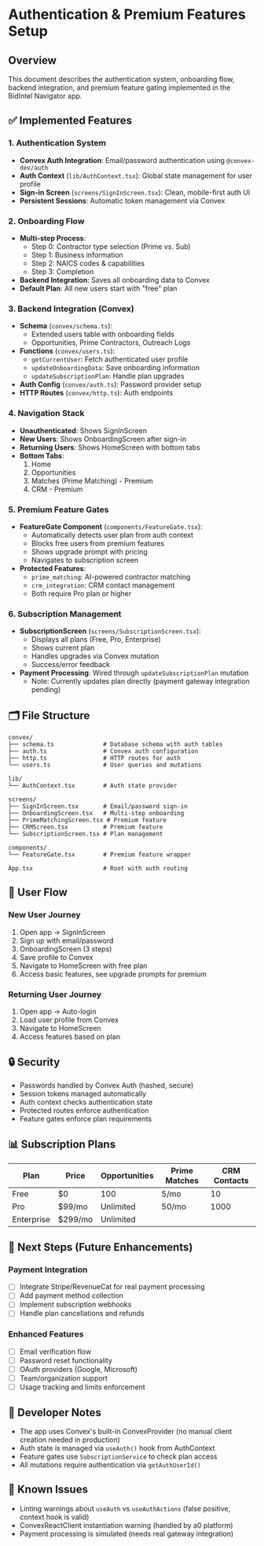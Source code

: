 # Authentication & Premium Features Setup

## Overview
This document describes the authentication system, onboarding flow, backend integration, and premium feature gating implemented in the BidIntel Navigator app.

## ✅ Implemented Features

### 1. **Authentication System**
- **Convex Auth Integration**: Email/password authentication using `@convex-dev/auth`
- **Auth Context** (`lib/AuthContext.tsx`): Global state management for user profile
- **Sign-in Screen** (`screens/SignInScreen.tsx`): Clean, mobile-first auth UI
- **Persistent Sessions**: Automatic token management via Convex

### 2. **Onboarding Flow**
- **Multi-step Process**: 
  - Step 0: Contractor type selection (Prime vs. Sub)
  - Step 1: Business information
  - Step 2: NAICS codes & capabilities
  - Step 3: Completion
- **Backend Integration**: Saves all onboarding data to Convex
- **Default Plan**: All new users start with "free" plan

### 3. **Backend Integration (Convex)**
- **Schema** (`convex/schema.ts`):
  - Extended users table with onboarding fields
  - Opportunities, Prime Contractors, Outreach Logs
- **Functions** (`convex/users.ts`):
  - `getCurrentUser`: Fetch authenticated user profile
  - `updateOnboardingData`: Save onboarding information
  - `updateSubscriptionPlan`: Handle plan upgrades
- **Auth Config** (`convex/auth.ts`): Password provider setup
- **HTTP Routes** (`convex/http.ts`): Auth endpoints

### 4. **Navigation Stack**
- **Unauthenticated**: Shows SignInScreen
- **New Users**: Shows OnboardingScreen after sign-in
- **Returning Users**: Shows HomeScreen with bottom tabs
- **Bottom Tabs**:
  1. Home
  2. Opportunities
  3. Matches (Prime Matching) - Premium
  4. CRM - Premium

### 5. **Premium Feature Gates**
- **FeatureGate Component** (`components/FeatureGate.tsx`):
  - Automatically detects user plan from auth context
  - Blocks free users from premium features
  - Shows upgrade prompt with pricing
  - Navigates to subscription screen
- **Protected Features**:
  - `prime_matching`: AI-powered contractor matching
  - `crm_integration`: CRM contact management
  - Both require Pro plan or higher

### 6. **Subscription Management**
- **SubscriptionScreen** (`screens/SubscriptionScreen.tsx`):
  - Displays all plans (Free, Pro, Enterprise)
  - Shows current plan
  - Handles upgrades via Convex mutation
  - Success/error feedback
- **Payment Processing**: Wired through `updateSubscriptionPlan` mutation
  - Note: Currently updates plan directly (payment gateway integration pending)

## 🗂️ File Structure

```
convex/
├── schema.ts              # Database schema with auth tables
├── auth.ts                # Convex auth configuration
├── http.ts                # HTTP routes for auth
└── users.ts               # User queries and mutations

lib/
└── AuthContext.tsx        # Auth state provider

screens/
├── SignInScreen.tsx       # Email/password sign-in
├── OnboardingScreen.tsx   # Multi-step onboarding
├── PrimeMatchingScreen.tsx # Premium feature
├── CRMScreen.tsx          # Premium feature
└── SubscriptionScreen.tsx # Plan management

components/
└── FeatureGate.tsx        # Premium feature wrapper

App.tsx                    # Root with auth routing
```

## 🚀 User Flow

### New User Journey
1. Open app → SignInScreen
2. Sign up with email/password
3. OnboardingScreen (3 steps)
4. Save profile to Convex
5. Navigate to HomeScreen with free plan
6. Access basic features, see upgrade prompts for premium

### Returning User Journey
1. Open app → Auto-login
2. Load user profile from Convex
3. Navigate to HomeScreen
4. Access features based on plan

## 🔒 Security

- Passwords handled by Convex Auth (hashed, secure)
- Session tokens managed automatically
- Auth context checks authentication state
- Protected routes enforce authentication
- Feature gates enforce plan requirements

## 📊 Subscription Plans

| Plan | Price | Opportunities | Prime Matches | CRM Contacts |
|------|-------|---------------|---------------|--------------|
| Free | $0 | 100 | 5/mo | 10 |
| Pro | $99/mo | Unlimited | 50/mo | 1000 |
| Enterprise | $299/mo | Unlimited |

## 🎯 Next Steps (Future Enhancements)

### Payment Integration
- [ ] Integrate Stripe/RevenueCat for real payment processing
- [ ] Add payment method collection
- [ ] Implement subscription webhooks
- [ ] Handle plan cancellations and refunds

### Enhanced Features
- [ ] Email verification flow
- [ ] Password reset functionality
- [ ] OAuth providers (Google, Microsoft)
- [ ] Team/organization support
- [ ] Usage tracking and limits enforcement

## 📝 Developer Notes

- The app uses Convex's built-in ConvexProvider (no manual client creation needed in production)
- Auth state is managed via `useAuth()` hook from AuthContext
- Feature gates use `SubscriptionService` to check plan access
- All mutations require authentication via `getAuthUserId()`

## 🐛 Known Issues

- Linting warnings about `useAuth` vs `useAuthActions` (false positive, context hook is valid)
- ConvexReactClient instantiation warning (handled by a0 platform)
- Payment processing is simulated (needs real gateway integration)